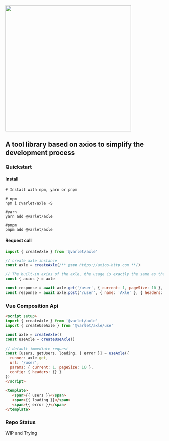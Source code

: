 <div>
  <a href="https://github.com/varletjs/axle">
    <img src="https://github.com/varletjs/axle/blob/main/public/logo.svg" width="400">
  </a>
  <h2>A tool library based on axios to simplify the development process</h2>
</div>

### Quickstart

#### Install

```shell
# Install with npm, yarn or pnpm

# npm
npm i @varlet/axle -S

#yarn
yarn add @varlet/axle

#pnpm
pnpm add @varlet/axle
```

#### Request call

```js
import { createAxle } from '@varlet/axle'

// create axle instance
const axle = createAxle(/** @see https://axios-http.com **/)

// The built-in axios of the axle, the usage is exactly the same as that of axios, and shares the configuration with the axle.
const { axios } = axle

const response = await axle.get('/user', { current: 1, pageSize: 10 }, { headers: {} })
const response = await axle.post('/user', { name: 'Axle' }, { headers: {} })
```

### Vue Composition Api

```html
<script setup>
import { createAxle } from '@varlet/axle'
import { createUseAxle } from '@varlet/axle/use'

const axle = createAxle()
const useAxle = createUseAxle()

// default immediate request
const [users, getUsers, loading, { error }] = useAxle({
  runner: axle.get,
  url: '/user',
  params: { current: 1, pageSize: 10 },
  config: { headers: {} }
})
</script>

<template>
   <span>{{ users }}</span>
   <span>{{ loading }}</span>
   <span>{{ error }}</span>
</template>
```

### Repo Status

WIP and Trying

